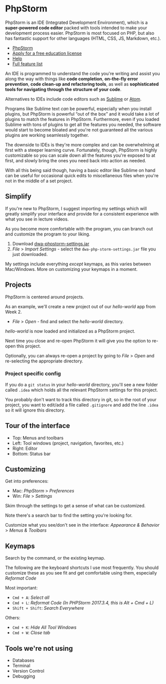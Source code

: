 # PhpStorm

PhpStorm is an IDE (Integrated Development Environment), which is a **super-powered code editor** packed with tools intended to make your development process easier. PhpStorm is most focused on PHP, but also has fantastic support for other languages (HTML, CSS, JS, Markdown, etc.). 

+ [PhpStorm](https://www.jetbrains.com/phpstorm)
+ [Apply for a free education license](https://www.jetbrains.com/student)
+ [Help](https://www.jetbrains.com/help/phpstorm/)
+ [Full feature list](https://www.jetbrains.com/phpstorm/features)

An IDE is programmed to understand the code you're writing and assist you along the way with things like **code completion**, **on-the-fly error prevention**, **code clean-up and refactoring tools**, as well as **sophisticated tools for navigating through the structure of your code**.

Alternatives to IDEs include code editors such as [Sublime](https://www.sublimetext.com/3) or [Atom](https://atom.io).

Programs like Sublime text *can* be powerful, especially when you install plugins, but PhpStorm is powerful &ldquo;out of the box&rdquo; and it would take a lot of plugins to match the features in PhpStorm. Furthermore, even if you loaded Sublime with tons of plugins to get all the features you needed, the software would start to become bloated and you're not guaranteed all the various plugins are working seamlessly together.

The downside to IDEs is they're more complex and can be overwhelming at first with a steeper learning curve. Fortunately, though, PhpStorm is highly customizable so you can scale down all the features you're exposed to at first, and slowly bring the ones you need back into action as needed. 

With all this being said though, having a basic editor like Sublime on hand can be useful for occasional quick edits to miscellaneous files when you're not in the middle of a set project. 


## Simplify
If you're new to PhpStorm, I suggest importing my settings which will greatly simplify your interface and provide for a consistent experience with what you see in lecture videos.

As you become more comfortable with the program, you can branch out and customize the program to your liking.

1. Download [dwa-phpstorm-settings.jar](https://github.com/susanBuck/dwa15-spring2018/raw/master/misc/dwa-phpstorm-settings.jar)
2. *File* > *Import Settings* - select the `dwa-php-storm-settings.jar` file you just downloaded.

My settings include everything *except* keymaps, as this varies between Mac/Windows. More on customizing your keymaps in a moment.


## Projects
PhpStorm is centered around projects.

As an example, we'll create a new project out of our *hello-world* app from Week 2.

+ *File* > *Open* - find and select the *hello-world* directory.

*hello-world* is now loaded and initialized as a PhpStorm project. 

Next time you close and re-open PhpStorm it will give you the option to re-open this project.

Optionally, you can always re-open a project by going to *File* > *Open* and re-selecting the appropriate directory. 

### Project specific config
If you do a `git status` in your *hello-world* directory, you'll see a new folder called `.idea` which holds all the relevant PhpStorm settings for this project.

You probably don't want to track this directory in git, so in the root of your project, you want to edit/add a file called `.gitignore` and add the line `.idea` so it will ignore this directory. 


## Tour of the interface
+ Top: Menus and toolbars
+ Left: Tool windows (project, navigation, favorites, etc.)
+ Right: Editor
+ Bottom: Status bar


## Customizing
Get into preferences:
+ Mac: *PhpStorm* > *Preferences*
+ Win: *File* > *Settings*

Skim through the settings to get a sense of what can be customized.

Note there's a search bar to find the setting you're looking for.

Customize what you see/don't see in the interface:
*Appearance & Behavior* > *Menus & Toolbars*


## Keymaps
Search by the command, or the existing keymap.

The following are the keyboard shortcuts I use most frequently. You should customize these as you see fit and get comfortable using them, especially *Reformat Code* 

Most important:
+ `Cmd + A`: *Select all*
+ `Cmd + L`: *Reformat Code* *(In PHPStorm 2017.3.4, this is Alt + Cmd + L)*
+ `Shift + Shift`: *Search Everywhere*

Others:
+ `Cmd + K`: *Hide All Tool Windows*
+ `Cmd + W`: *Close tab*


## Tools we're not using
+ Databases
+ Terminal
+ Version Control
+ Debugging


